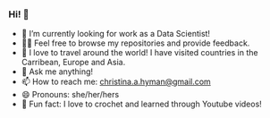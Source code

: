 ### Hi! 👋

- 🔭 I’m currently looking for work as a Data Scientist!
- 👩‍💻 Feel free to browse my repositories and provide feedback.
- 🛫 I love to travel around the world! I have visited countries in the Carribean, Europe and Asia.
- 💭 Ask me anything!
- 📫 How to reach me: christina.a.hyman@gmail.com
- 😄 Pronouns: she/her/hers
- 🧶 Fun fact: I love to crochet and learned through Youtube videos!

